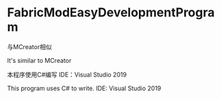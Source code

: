 # FabricModEasyDevelopmentProgram

与MCreator相似

It's similar to MCreator

本程序使用C#编写 IDE：Visual Studio 2019

This program uses C# to write. IDE: Visual Studio 2019